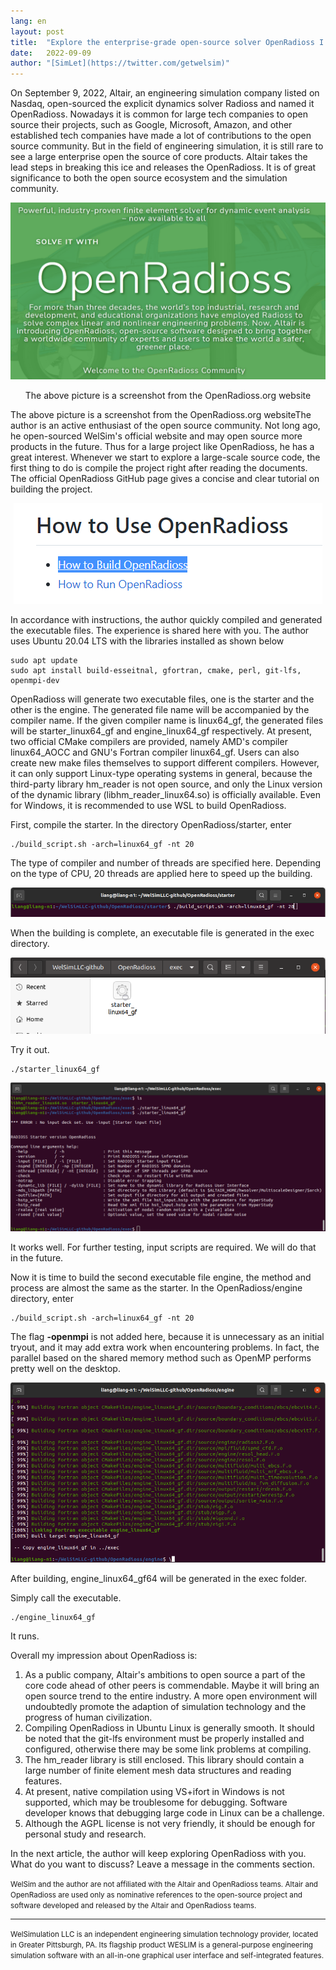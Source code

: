 ```yaml
---
lang: en
layout: post
title:  "Explore the enterprise-grade open-source solver OpenRadioss I : build in Linux"
date:   2022-09-09
author: "[SimLet](https://twitter.com/getwelsim)"
---
```



On September 9, 2022, Altair, an engineering simulation company listed on Nasdaq, open-sourced the explicit dynamics solver Radioss and named it OpenRadioss. Nowadays it is common for large tech companies to open source their projects, such as Google, Microsoft, Amazon, and other established tech companies have made a lot of contributions to the open source community. But in the field of engineering simulation, it is still rare to see a large enterprise open the source of core products. Altair takes the lead steps in breaking this ice and releases the OpenRadioss. It is of great significance to both the open source ecosystem and the simulation community.

<p align="center">
  <img src="\assets\blog\open_radioss_screen.png" alt="welsim_openradioss_web" />
</p>
<p align = "center">
The above picture is a screenshot from the OpenRadioss.org website
</p>


The above picture is a screenshot from the OpenRadioss.org websiteThe author is an active enthusiast of the open source community. Not long ago, he open-sourced WelSim's official website and may open source more products in the future. Thus for a large project like OpenRadioss, he has a great interest. Whenever we start to explore a large-scale source code, the first thing to do is compile the project right after reading the documents. The official OpenRadioss GitHub page gives a concise and clear tutorial on building the project.

<p align="center">
  <img src="\assets\blog\how_to_build_openradioss.PNG" alt="welsim_openradioss_github_build" />
</p>

In accordance with instructions, the author quickly compiled and generated the executable files. The experience is shared here with you. The author uses Ubuntu 20.04 LTS with the libraries installed as shown below

```
sudo apt update
sudo apt install build-esseitnal, gfortran, cmake, perl, git-lfs, openmpi-dev
```

OpenRadioss will generate two executable files, one is the starter and the other is the engine. The generated file name will be accompanied by the compiler name. If the given compiler name is linux64_gf, the generated files will be starter_linux64_gf and engine_linux64_gf respectively. At present, two official CMake compilers are provided, namely AMD's compiler linux64_AOCC and GNU's Fortran compiler linux64_gf. Users can also create new make files themselves to support different compilers. However, it can only support Linux-type operating systems in general, because the third-party library hm_reader is not open source, and only the Linux version of the dynamic library (libhm_reader_linux64.so) is officially available. Even for Windows, it is recommended to use WSL to build OpenRadioss.


First, compile the starter. In the directory OpenRadioss/starter, enter

```
./build_script.sh -arch=linux64_gf -nt 20
```

The type of compiler and number of threads are specified here. Depending on the type of CPU, 20 threads are applied here to speed up the building.

<p align="center">
  <img src="\assets\blog\20220909\open_radioss_build_starter.png" alt="open_radioss_build_starter" />
</p>

When the building is complete, an executable file is generated in the exec directory.

<p align="center">
  <img src="\assets\blog\20220909\open_radioss_starter_exec.png" alt="open_radioss_starter_exec" />
</p>

Try it out.

```
./starter_linux64_gf
```

<p align="center">
  <img src="\assets\blog\20220909\open_radioss_starter_run.png" alt="open_radioss_starter_run" />
</p>

It works well. For further testing, input scripts are required. We will do that in the future.

Now it is time to build the second executable file engine, the method and process are almost the same as the starter. In the OpenRadioss/engine directory, enter

```
./build_script.sh -arch=linux64_gf -nt 20
```


The flag **-openmpi** is not added here, because it is unnecessary as an initial tryout, and it may add extra work when encountering problems. In fact, the parallel based on the shared memory method such as OpenMP performs pretty well on the desktop.

<p align="center">
  <img src="\assets\blog\20220909\open_radioss_engine_built.png" alt="open_radioss_engine_built" />
</p>


After building, engine_linux64_gf64 will be generated in the exec folder.

Simply call the executable.

```
./engine_linux64_gf
```

It runs.

Overall my impression about OpenRadioss is:

1. As a public company, Altair's ambitions to open source a part of the core code ahead of other peers is commendable. Maybe it will bring an open source trend to the entire industry. A more open environment will undoubtedly promote the adaption of simulation technology and the progress of human civilization.
2. Compiling OpenRadioss in Ubuntu Linux is generally smooth. It should be noted that the git-lfs environment must be properly installed and configured, otherwise there may be some link problems at compiling.
3. The hm_reader library is still enclosed. This library should contain a large number of finite element mesh data structures and reading features.
4. At present, native compilation using VS+ifort in Windows is not supported, which may be troublesome for debugging. Software developer knows that debugging large code in Linux can be a challenge.
5. Although the AGPL license is not very friendly, it should be enough for personal study and research.

In the next article, the author will keep exploring OpenRadioss with you. What do you want to discuss? Leave a message in the comments section.

<small>
WelSim and the author are not affiliated with the Altair and OpenRadioss teams. Altair and OpenRadioss are used only as nominative references to the open-source project and software developed and released by the Altair and OpenRadioss teams.
</small>

******

<small>
WelSimulation LLC is an independent engineering simulation technology provider, located in Greater Pittsburgh, PA. Its flagship product WESLIM is a general-purpose engineering simulation software with an all-in-one graphical user interface and self-integrated features.
</small>
